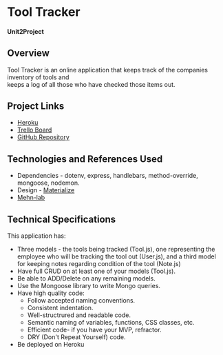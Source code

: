 # Tool Tracker
#### Unit2Project

## Overview  
Tool Tracker is an online application that keeps track of the companies inventory of tools and  
keeps a log of all those who have checked those items out.  

## Project Links  
* [Heroku](https://dry-chamber-10650.herokuapp.com/)  
* [Trello Board](https://trello.com/b/Xv6Mqy5z/unit-2-project)  
* [GitHub Repository](https://github.com/josephbkim/joebkim.github.io)  

## Technologies and References Used  
* Dependencies - dotenv, express, handlebars, method-override, mongoose, nodemon.  
* Design - [Materialize](https://materializecss.com/buttons.html) 
* [Mehn-lab](https://git.generalassemb.ly/crmgunter/mehn-lab)

## Technical Specifications  

This application has:  

* Three models - the tools being tracked (Tool.js), one representing the employee who will be tracking the tool out (User.js), and a third model for keeping notes regarding condition of the tool (Note.js)  
* Have full CRUD on at least one of your models (Tool.js).  
* Be able to ADD/Delete on any remaining models.
* Use the Mongoose library to write Mongo queries.
* Have high quality code:
  * Follow accepted naming conventions.
  * Consistent indentation.
  * Well-structrured and readable code.
  * Semantic naming of variables, functions, CSS classes, etc.
  * Efficient code- if you have your MVP, refractor.
  * DRY (Don't Repeat Yourself) code.
* Be deployed on Heroku

